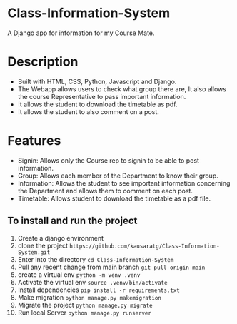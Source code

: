 # Class-Information-System
A Django app for information for my Course Mate. 

# Description
<ul>
<li>Built with HTML, CSS, Python, Javascript and Django.</li>
<li>The Webapp allows users to check what group there are, It also allows the course Representative to pass important information. </li>
<li>It allows the student to download the timetable as pdf.</li>
<li>It allows the student to also comment on a post.</li>
</ul>

# Features
<ul>
<li>Signin: Allows only the Course rep to signin to be able to post information. </li>
<li>Group: Allows each member of the Department to know their group.</li>
<li>Information: Allows the student to see important information concerning the Department and allows them to comment on each post.</li>
<li>Timetable: Allows student to download the timetable as a pdf file.</li>
</ul>

## To install and run the project
1. Create a django environment 
2. clone the project             ```https://github.com/kausaratg/Class-Information-System.git``` 
3.  Enter into the directory         ```cd Class-Information-System```
4.  Pull any recent change from main branch     ```git pull origin main```
5.  create a virtual env   ```python -m venv .venv```
6. Activate the virtual env   ```source .venv/bin/activate```
7. Install dependencies  ```pip install -r requirements.txt```
8. Make migration    ```python manage.py makemigration```
9. Migrate the project   ```python manage.py migrate```
10. Run local Server  ```python manage.py runserver```
